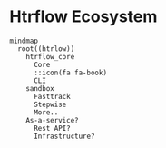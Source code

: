 # Htrflow Ecosystem

```mermaid
mindmap
  root((htrlow))
    htrflow_core
      Core
      ::icon(fa fa-book)
      CLI
    sandbox
      Fasttrack
      Stepwise
      More..
    As-a-service?
      Rest API?
      Infrastructure?
```
